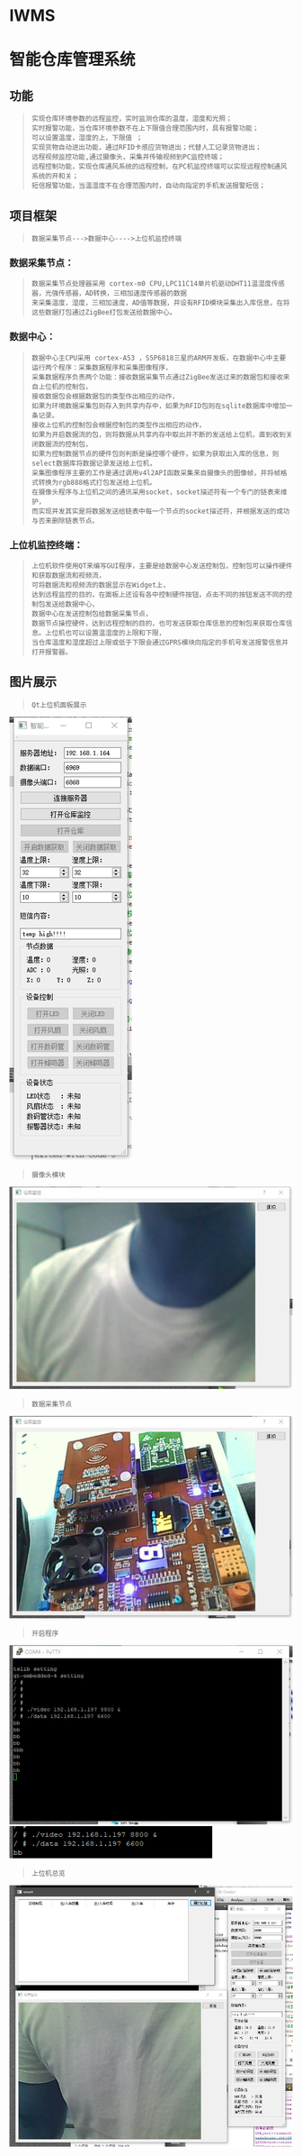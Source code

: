 # IWMS
# 智能仓库管理系统

## 功能
>     实现仓库环境参数的远程监控，实时监测仓库的温度，湿度和光照；
>     实时报警功能，当仓库环境参数不在上下限值合理范围内时，具有报警功能；
>     可以设置温度，湿度的上，下限值 ；
>     实现货物自动进出功能，通过RFID卡感应货物进出；代替人工记录货物进出；
>     远程视频监控功能,通过摄像头，采集并传输视频到PC监控终端；
>     远程控制功能，实现仓库通风系统的远程控制，在PC机监控终端可以实现远程控制通风系统的开和关；
>     短信报警功能，当温湿度不在合理范围内时，自动向指定的手机发送报警短信；

## 项目框架
>     数据采集节点--->数据中心---->上位机监控终端

### 数据采集节点：
>     数据采集节点处理器采用 cortex-m0 CPU,LPC11C14单片机驱动DHT11温湿度传感器，光强传感器，AD转换，三相加速度传感器的数据
>     来采集温度，湿度，三相加速度，AD值等数据，并设有RFID模块采集出入库信息，在将这些数据打包通过ZigBee打包发送给数据中心。

### 数据中心：
>     数据中心主CPU采用 cortex-A53 ，S5P6818三星的ARM开发板，在数据中心中主要运行两个程序：采集数据程序和采集图像程序，
>     采集数据程序负责两个功能：接收数据采集节点通过ZigBee发送过来的数据包和接收来自上位机的控制包，
>     接收数据包会根据数据包的类型作出相应的动作，
>     如果为环境数据采集包则存入到共享内存中，如果为RFID包则在sqlite数据库中增加一条记录。
>     接收上位机的控制包会根据控制包的类型作出相应的动作，
>     如果为开启数据流的包，则将数据从共享内存中取出并不断的发送给上位机，直到收到关闭数据流的控制包，
>     如果为控制数据节点的硬件包则判断是操控哪个硬件，如果为获取出入库的信息，则select数据库将数据记录发送给上位机，
>     采集图像程序主要的工作是通过调用v4l2API函数采集来自摄像头的图像帧，并将帧格式转换为rgb888格式打包发送给上位机。
>     在摄像头程序与上位机之间的通讯采用socket，socket描述符有一个专门的链表来维护，
>     而实现并发其实是将数据发送给链表中每一个节点的socket描述符，并根据发送的成功与否来删除链表节点。

### 上位机监控终端：
>     上位机软件使用QT来编写GUI程序，主要是给数据中心发送控制包，控制包可以操作硬件和获取数据流和视频流，
>     可将数据流和视频流的数据显示在Widget上，
>     达到远程监控的目的，在面板上还设有各中控制硬件按钮，点击不同的按钮发送不同的控制包发送给数据中心，
>     数据中心在发送控制包给数据采集节点，
>     数据节点操控硬件，达到远程控制的目的，也可发送获取仓库信息的控制包来获取仓库信息。上位机也可以设置温湿度的上限和下限，
>     当仓库温度和湿度超过上限或低于下限会通过GPRS模块向指定的手机号发送报警信息并打开报警器。

## 图片展示
>     Qt上位机面板展示
![Image text](./Image/qt.png)
>     摄像头模块
![Image text](./Image/video.png)
>     数据采集节点
![Image text](./Image/data_node.png)
>     开启程序
![Image text](./Image/start1.png)
![Image text](./Image/start.png)
>     上位机总览
![Image text](./Image/gui.png)